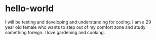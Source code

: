 # hello-world
I will be testing and developing and understanding for coding.
I am a 29 year old female who wants to step out of my comfort zone and study something foreign. I love gardening and cooking. 
